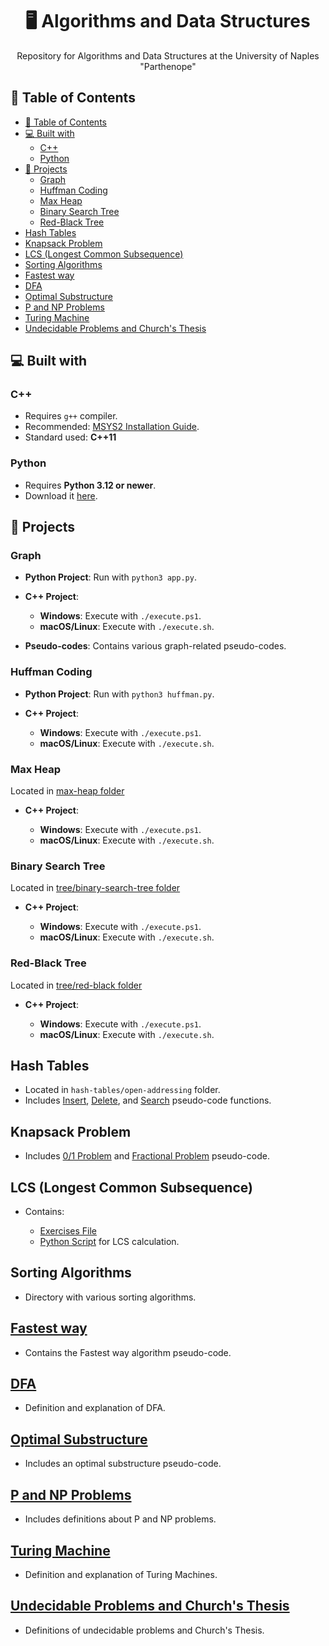 <h1 align="center"> 🖥️ Algorithms and Data Structures </h1>

<p align="center">Repository for Algorithms and Data Structures at the University of Naples "Parthenope"</p>

## 📌 Table of Contents

- [📌 Table of Contents](#-table-of-contents)
- [💻 Built with](#-built-with)
  - [C++](#c)
  - [Python](#python)
- [🚀 Projects](#-projects)
  - [Graph](#graph)
  - [Huffman Coding](#huffman-coding)
  - [Max Heap](#max-heap)
  - [Binary Search Tree](#binary-search-tree)
  - [Red-Black Tree](#red-black-tree)
- [Hash Tables](#hash-tables)
- [Knapsack Problem](#knapsack-problem)
- [LCS (Longest Common Subsequence)](#lcs-longest-common-subsequence)
- [Sorting Algorithms](#sorting-algorithms)
- [Fastest way](#fastest-way)
- [DFA](#dfa)
- [Optimal Substructure](#optimal-substructure)
- [P and NP Problems](#p-and-np-problems)
- [Turing Machine](#turing-machine)
- [Undecidable Problems and Church's Thesis](#undecidable-problems-and-churchs-thesis)

## 💻 Built with

### C++

- Requires `g++` compiler.
- Recommended: [MSYS2 Installation Guide](https://www.msys2.org/).
- Standard used: **C++11**

### Python

- Requires **Python 3.12 or newer**.
- Download it [here](https://www.python.org/downloads/).

## 🚀 Projects

### Graph

- **Python Project**: Run with `python3 app.py`.
- **C++ Project**:

  - **Windows**: Execute with `./execute.ps1`.
  - **macOS/Linux**: Execute with `./execute.sh`.

- **Pseudo-codes**: Contains various graph-related pseudo-codes.

### Huffman Coding

- **Python Project**: Run with `python3 huffman.py`.
- **C++ Project**:

  - **Windows**: Execute with `./execute.ps1`.
  - **macOS/Linux**: Execute with `./execute.sh`.

### Max Heap

Located in [max-heap folder](heap/src/c++/max-heap)

- **C++ Project**:

  - **Windows**: Execute with `./execute.ps1`.
  - **macOS/Linux**: Execute with `./execute.sh`.

### Binary Search Tree

Located in [tree/binary-search-tree folder](trees/binary-search-tree/src/c++/)

- **C++ Project**:

  - **Windows**: Execute with `./execute.ps1`.
  - **macOS/Linux**: Execute with `./execute.sh`.

### Red-Black Tree

Located in [tree/red-black folder](trees/red-black/src/c++/)

- **C++ Project**:

  - **Windows**: Execute with `./execute.ps1`.
  - **macOS/Linux**: Execute with `./execute.sh`.

## Hash Tables

- Located in `hash-tables/open-addressing` folder.
- Includes [Insert](hash-tables/open-addressing/insert.md), [Delete](hash-tables/open-addressing/delete.md), and [Search](hash-tables/open-addressing/search.md) pseudo-code functions.

## Knapsack Problem

- Includes [0/1 Problem](knapsack-problem/01.md) and [Fractional Problem](knapsack-problem/fractional.md) pseudo-code.

## LCS (Longest Common Subsequence)

- Contains:

  - [Exercises File](lcs/exercises.xlsx)
  - [Python Script](lcs/app.py) for LCS calculation.

## Sorting Algorithms

- Directory with various sorting algorithms.

## [Fastest way](fastest-way.md)

- Contains the Fastest way algorithm pseudo-code.

## [DFA](DFA.md)

- Definition and explanation of DFA.

## [Optimal Substructure](optimal-substructure.md)

- Includes an optimal substructure pseudo-code.

## [P and NP Problems](p-np-problems.md)

- Includes definitions about P and NP problems.

## [Turing Machine](turing-machine.md)

- Definition and explanation of Turing Machines.

## [Undecidable Problems and Church's Thesis](undecidable-problem-and-church-thesis.md)

- Definitions of undecidable problems and Church's Thesis.
